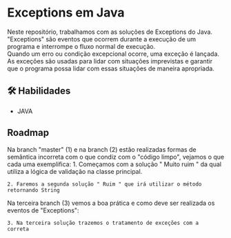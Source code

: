 
# Exceptions em Java

Neste repositório, trabalhamos com as soluções de Exceptions do Java. "Exceptions" são eventos que ocorrem durante a execução de um programa e interrompe o fluxo normal de execução.</br>
Quando um erro ou condição excepcional ocorre, uma exceção é lançada.</br>
As exceções são usadas para lidar com situações imprevistas e garantir que o programa possa lidar com essas situações de maneira apropriada.




## 🛠 Habilidades
- JAVA


## Roadmap
Na branch "master" (1) e na branch (2) estão realizadas formas de semântica incorreta com o que condiz com o "código limpo", vejamos o que cada uma exemplifica: 
    1. Começamos com a solução " Muito ruim " da qual utiliza a lógica de validação na classe principal.
    
    2. Faremos a segunda solução " Ruim " que irá utilizar o método retornando String

Na terceira branch (3) vemos a boa prática e como deve ser realizada os eventos de "Exceptions":

    3. Na terceira solução trazemos o tratamento de exceções com a  correta 


